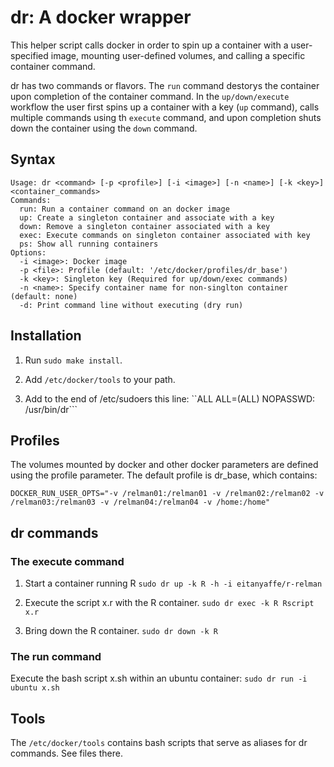 # dr: A docker wrapper

This helper script calls docker in order to spin up a container with a user-specified image, mounting
user-defined volumes, and calling a specific container command. 

dr has two commands or flavors. The ```run``` command
destorys the container upon completion of the container command. In the ```up/down/execute```
workflow the user first spins up a container with a key (```up``` command), calls
multiple commands using th ```execute``` command, and upon completion shuts down the container
using the ```down``` command.

## Syntax
```
Usage: dr <command> [-p <profile>] [-i <image>] [-n <name>] [-k <key>] <container_commands>
Commands:
  run: Run a container command on an docker image
  up: Create a singleton container and associate with a key
  down: Remove a singleton container associated with a key
  exec: Execute commands on singleton container associated with key
  ps: Show all running containers
Options:
  -i <image>: Docker image
  -p <file>: Profile (default: '/etc/docker/profiles/dr_base')
  -k <key>: Singleton key (Required for up/down/exec commands)
  -n <name>: Specify container name for non-singlton container (default: none)
  -d: Print command line without executing (dry run)
```

## Installation

1. Run ```sudo make install```.

2. Add ```/etc/docker/tools``` to your path.

3. Add to the end of /etc/sudoers this line:
``ALL	ALL=(ALL) NOPASSWD: /usr/bin/dr```

## Profiles

The volumes mounted by docker and other docker parameters are defined
using the profile parameter. The default profile is dr_base, which contains:
```
DOCKER_RUN_USER_OPTS="-v /relman01:/relman01 -v /relman02:/relman02 -v /relman03:/relman03 -v /relman04:/relman04 -v /home:/home"
```

## dr commands

### The execute command

1. Start a container running R
```sudo dr up -k R -h -i eitanyaffe/r-relman```

2. Execute the script x.r with the R container.
```sudo dr exec -k R Rscript x.r```

3. Bring down the R container.
```sudo dr down -k R```

### The run command

Execute the bash script x.sh within an ubuntu container:
```sudo dr run -i ubuntu x.sh```

## Tools

The ```/etc/docker/tools``` contains bash scripts that serve as
aliases for dr commands. See files there.
